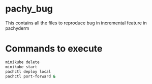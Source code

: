 # pachy_bug
This contains all the files to reproduce bug in incremental feature in pachyderm


# Commands to execute
```bash
minikube delete
minikube start
pachctl deploy local
pachctl port-forward &



```
